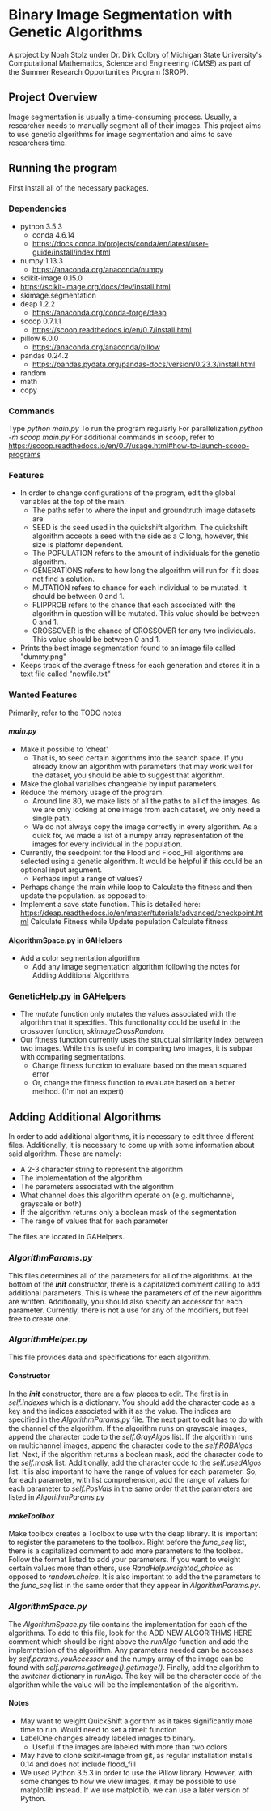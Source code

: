 # Binary Image Segmentation with Genetic Algorithms

A project by Noah Stolz under Dr. Dirk Colbry of Michigan State University's Computational Mathematics, Science and Engineering (CMSE) as part of the Summer Research Opportunities Program (SROP). 

## Project Overview
Image segmentation is usually a time-consuming process. Usually, a researcher needs to manually segment all of their images. This project aims to use genetic algorithms for image segmentation and aims to save researchers time.

## Running the program
First install all of the necessary packages.

### Dependencies
* python 3.5.3 
  * conda 4.6.14
   * https://docs.conda.io/projects/conda/en/latest/user-guide/install/index.html
* numpy 1.13.3
  * https://anaconda.org/anaconda/numpy
* scikit-image 0.15.0
 * https://scikit-image.org/docs/dev/install.html 
 * skimage.segmentation
* deap 1.2.2
  * https://anaconda.org/conda-forge/deap
* scoop 0.7.1.1
  * https://scoop.readthedocs.io/en/0.7/install.html
* pillow 6.0.0
  * https://anaconda.org/anaconda/pillow
* pandas 0.24.2
  * https://pandas.pydata.org/pandas-docs/version/0.23.3/install.html
* random 
* math
* copy

### Commands
Type *python main.py* To run the program regularly
For parallelization *python -m scoop main.py*
For additional commands in scoop, refer to https://scoop.readthedocs.io/en/0.7/usage.html#how-to-launch-scoop-programs

### Features
* In order to change configurations of the program, edit the global variables at the top of the main. 
  * The paths refer to where the input and groundtruth image datasets are
  * SEED is the seed used in the quickshift algorithm. The quickshift algorithm accepts a seed with the side as a C long, however, this size is platfomr dependent.
  * The POPULATION refers to the amount of individuals for the genetic algorithm.
  * GENERATIONS refers to how long the algorithm will run for if it does not find a solution.
  * MUTATION refers to chance for each individual to be mutated. It should be between 0 and 1.
  * FLIPPROB refers to the chance that each associated with the algorithm in question will be mutated. This value should be between 0 and 1.
  * CROSSOVER is the chance of CROSSOVER for any two individuals. This value should be between 0 and 1.
* Prints the best image segmentation found to an image file called "dummy.png"
* Keeps track of the average fitness for each generation and stores it in a text file called "newfile.txt"

### Wanted Features
Primarily, refer to the TODO notes
#### *main.py*
* Make it possible to 'cheat'
  * That is, to seed certain algorithms into the search space. If you already know an algorithm with parameters that may work well for the dataset, you should be able to suggest that algorithm.
* Make the global varialbes changeable by input parameters.
* Reduce the memory usage of the program.
  * Around line 80, we make lists of all the paths to all of the images. As we are only looking at one image from each dataset, we only need a single path.
  * We do not always copy the image correctly in every algorithm. As a quick fix, we made a list of a numpy array representation of the images for every individual in the population.
* Currently, the seedpoint for the Flood and Flood_Fill algorithms are selected using a genetic algorithm. It would be helpful if this could be an optional input argument.
  * Perhaps input a range of values?
* Perhaps change the main while loop to Calculate the fitness and then update the population. as opposed to:
* Implement a save state function. This is detailed here: https://deap.readthedocs.io/en/master/tutorials/advanced/checkpoint.html
Calculate Fitness
while
   Update population
   Calculate fitness
#### AlgorithmSpace.py in GAHelpers
* Add a color segmentation algorithm
  * Add any image segmentation algorithm following the notes for Adding Additional Algorithms
### GeneticHelp.py in GAHelpers
* The *mutate* function only mutates the values associated with the algorithm that it specifies. This functionality could be useful in the crossover function, *skimageCrossRandom*.
* Our fitness function currently uses the structual similarity index between two images. While this is useful in comparing two images, it is subpar with comparing segmentations. 
  * Change fitness function to evaluate based on the mean squared error
  * Or, change the fitness function to evaluate based on a better method. (I'm not an expert)

## Adding Additional Algorithms
In order to add additional algorithms, it is necessary to edit three different files. Additionally, it is necessary to come up with some information about said algorithm. These are namely:
* A 2-3 character string to represent the algorithm
* The implementation of the algorithm
* The parameters associated with the algorithm
* What channel does this algorithm operate on (e.g. multichannel, grayscale or both)
* If the algorithm returns only a boolean mask of the segmentation
* The range of values that for each parameter

The files are located in GAHelpers. 

### *AlgorithmParams.py*
This files determines all of the parameters for all of the algorithms. At the bottom of the *__init__* constructor, there is a capitalized comment calling to add additional parameters. This is where the parameters of of the new algorithm are written. Additionally, you should also specify an accessor for each parameter. Currently, there is not a use for any of the modifiers, but feel free to create one.

### *AlgorithmHelper.py*
This file provides data and specifications for each algorithm.

#### Constructor
In the *__init__* constructor, there are a few places to edit. The first is in *self.indexes* which is a dictionary. You should add the character code as a key and the indices associated with it as the value. The indices are specified in the *AlgorithmParams.py* file. 
The next part to edit has to do with the channel of the algorithm. If the algorithm runs on grayscale images, append the character code to the *self.GrayAlgos* list. If the algorithm runs on multichannel images, append the character code to the *self.RGBAlgos* list. 
Next, if the algorithm returns a boolean mask, add the character code to the *self.mask* list. Additionally, add the character code to the *self.usedAlgos* list.
It is also important to have the range of values for each parameter. So, for each parameter, with list comprehension, add the range of values for each parameter to *self.PosVals* in the same order that the parameters are listed in *AlgorithmParams.py*

#### *makeToolbox*
Make toolbox creates a Toolbox to use with the deap library. It is important to register the parameters to the toolbox. Right before the *func_seq* list, there is a capitalized comment to add more parameters to the toolbox. Follow the format listed to add your parameters. If you want to weight certain values more than others, use *RandHelp.weighted_choice* as opposed to *random.choice*. It is also important to add the the parameters to the *func_seq* list in the same order that they appear in *AlgorithmParams.py*.

### *AlgorithmSpace.py*
The *AlgorithmSpace.py* file contains the implementation for each of the algorithms. To add to this file, look for the ADD NEW ALGORITHMS HERE comment which should be right above the *runAlgo* function and add the implemntation of the algorithm. Any parameters needed can be accesses by *self.params.youAccessor* and the numpy array of the image can be found with *self.params.getImage().getImage()*. 
Finally, add the algorithm to the *switcher* dictionary in *runAlgo*. The key will be the character code of the algorithm while the value will be the implementation of the algorithm. 

#### Notes
* May want to weight QuickShift algorithm as it takes significantly more time to run. Would need to set a timeit function
* LabelOne changes already labeled images to binary.
  * Useful if the images are labeled with more than two colors
* May have to clone scikit-image from git, as regular installation installs 0.14 and does not include flood_fill
* We used Python 3.5.3 in order to use the Pillow library. However, with some changes to how we view images, it may be possible to use matplotlib instead. If we use matplotlib, we can use a later version of Python.
  
